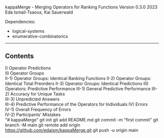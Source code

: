 kappaMerge - Merging Operators for Ranking Functions 
Version 0.3.0
2023 Eda Ismail-Tsaous, Kai Sauerwald

Dependencies: 
- logical-systems
- enumerative-combinatorics


----------------------------------------------------------------------------------------------
Contents
----------------------------------------------------------------------------------------------

I)     Operator Predictions          
II)    Operator Groups               
II-1)  Operator Groups: Identical Ranking Functions
II-2)  Operator Groups: Identical Total Preorders
II-3)  Operator Groups: Identical Predictions
III)   Operators: Predictive Performance
III-1) General Predictive Performance
III-2) Accuracy for Unique Tasks     
III-3) Unpredicted Answers           
III-4) Predictive Performance of the Operators for Individuals
IV)    Errors                        
IV-1)  Overall Frequency of Errors   
IV-2)  Participants' Mistakes        
             "# kappaMerge"  git init git add README.md git commit -m "first commit" git branch -M main git remote add origin https://github.com/edaism/kappaMerge.git git push -u origin main
